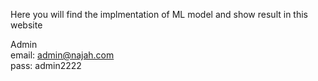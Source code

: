 Here you will find the implmentation of ML model and show result in this website

Admin <br>
email: admin@najah.com <br>
pass: admin2222
